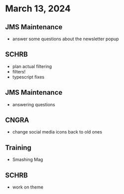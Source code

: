 # March 13, 2024

## JMS Maintenance
- answer some questions about the newsletter popup

## SCHRB
- plan actual filtering
- filters!
- typescript fixes

## JMS Maintenance
- answering questions

## CNGRA
- change social media icons back to old ones

## Training
- Smashing Mag

## SCHRB
- work on theme
